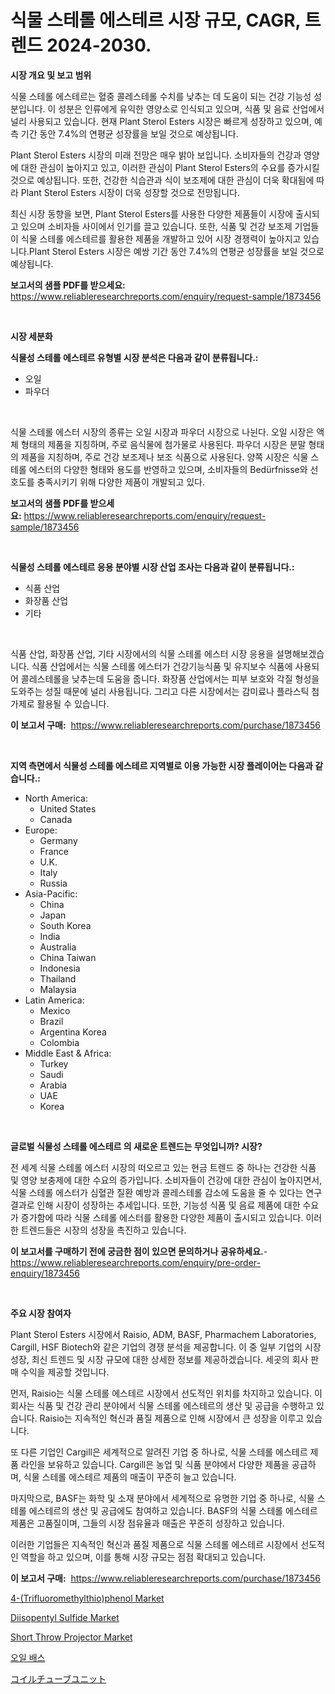 <p><h1>식물 스테롤 에스테르 시장 규모, CAGR, 트렌드 2024-2030.</h1></p><p><strong>시장 개요 및 보고 범위</strong></p>
<p><p>식물 스테롤 에스테르는 혈중 콜레스테롤 수치를 낮추는 데 도움이 되는 건강 기능성 성분입니다. 이 성분은 인류에게 유익한 영양소로 인식되고 있으며, 식품 및 음료 산업에서 널리 사용되고 있습니다. 현재 Plant Sterol Esters 시장은 빠르게 성장하고 있으며, 예측 기간 동안 7.4%의 연평균 성장률을 보일 것으로 예상됩니다. </p><p>Plant Sterol Esters 시장의 미래 전망은 매우 밝아 보입니다. 소비자들의 건강과 영양에 대한 관심이 높아지고 있고, 이러한 관심이 Plant Sterol Esters의 수요를 증가시킬 것으로 예상됩니다. 또한, 건강한 식습관과 식이 보조제에 대한 관심이 더욱 확대됨에 따라 Plant Sterol Esters 시장이 더욱 성장할 것으로 전망됩니다.</p><p>최신 시장 동향을 보면, Plant Sterol Esters를 사용한 다양한 제품들이 시장에 출시되고 있으며 소비자들 사이에서 인기를 끌고 있습니다. 또한, 식품 및 건강 보조제 기업들이 식물 스테롤 에스테르를 활용한 제품을 개발하고 있어 시장 경쟁력이 높아지고 있습니다.Plant Sterol Esters 시장은 예쌍 기간 동안 7.4%의 연평균 성장률을 보일 것으로 예상됩니다.</p></p>
<p><strong>보고서의 샘플 PDF를 받으세요:</strong> <a href="https://www.reliableresearchreports.com/enquiry/request-sample/1873456">https://www.reliableresearchreports.com/enquiry/request-sample/1873456</a></p>
<p>&nbsp;</p>
<p><strong>시장 세분화</strong></p>
<p><strong>식물성 스테롤 에스테르 유형별 시장 분석은 다음과 같이 분류됩니다.:</strong></p>
<p><ul><li>오일</li><li>파우더</li></ul></p>
<p>&nbsp;</p>
<p><p>식물 스테롤 에스터 시장의 종류는 오일 시장과 파우더 시장으로 나뉜다. 오일 시장은 액체 형태의 제품을 지칭하며, 주로 음식물에 첨가물로 사용된다. 파우더 시장은 분말 형태의 제품을 지칭하며, 주로 건강 보조제나 보조 식품으로 사용된다. 양쪽 시장은 식물 스테롤 에스터의 다양한 형태와 용도를 반영하고 있으며, 소비자들의 Bedürfnisse와 선호도를 충족시키기 위해 다양한 제품이 개발되고 있다.</p></p>
<p><strong>보고서의 샘플 PDF를 받으세요:</strong>&nbsp;<a href="https://www.reliableresearchreports.com/enquiry/request-sample/1873456">https://www.reliableresearchreports.com/enquiry/request-sample/1873456</a></p>
<p>&nbsp;</p>
<p><strong> 식물성 스테롤 에스테르 응용 분야별 시장 산업 조사는 다음과 같이 분류됩니다.:</strong></p>
<p><ul><li>식품 산업</li><li>화장품 산업</li><li>기타</li></ul></p>
<p>&nbsp;</p>
<p><p>식품 산업, 화장품 산업, 기타 시장에서의 식물 스테롤 에스터 시장 응용을 설명해보겠습니다. 식품 산업에서는 식물 스테롤 에스터가 건강기능식품 및 유지보수 식품에 사용되어 콜레스테롤을 낮추는데 도움을 줍니다. 화장품 산업에서는 피부 보호와 각질 형성을 도와주는 성질 때문에 널리 사용됩니다. 그리고 다른 시장에서는 감미료나 플라스틱 첨가제로 활용될 수 있습니다.</p></p>
<p><strong>이 보고서 구매:</strong>&nbsp; <a href="https://www.reliableresearchreports.com/purchase/1873456">https://www.reliableresearchreports.com/purchase/1873456</a></p>
<p>&nbsp;</p>
<p><strong>지역 측면에서 식물성 스테롤 에스테르 지역별로 이용 가능한 시장 플레이어는 다음과 같습니다.:</strong></p>
<p><ul>
    <li>
        North America:
        <ul>
            <li>United States</li>
            <li>Canada</li>
        </ul>
    </li>
    <li>
        Europe:
        <ul>
            <li>Germany</li>
            <li>France</li>
            <li>U.K.</li>
            <li>Italy</li>
            <li>Russia</li>
        </ul>
    </li>
    <li>
        Asia-Pacific:
        <ul>
            <li>China</li>
            <li>Japan</li>
            <li>South Korea</li>
            <li>India</li>
            <li>Australia</li>
            <li>China Taiwan</li>
            <li>Indonesia</li>
            <li>Thailand</li>
            <li>Malaysia</li>
        </ul>
    </li>
    <li>
        Latin America:
        <ul>
            <li>Mexico</li>
            <li>Brazil</li>
            <li>Argentina Korea</li>
            <li>Colombia</li>
        </ul>
    </li>
    <li>
        Middle East & Africa:
        <ul>
            <li>Turkey</li>
            <li>Saudi</li>
            <li>Arabia</li>
            <li>UAE</li>
            <li>Korea</li>
        </ul>
    </li>
    </ul></p>
<p>&nbsp;</p>
<p><strong>글로벌 식물성 스테롤 에스테르 의 새로운 트렌드는 무엇입니까? 시장?</strong></p>
<p><p>전 세계 식물 스테롤 에스터 시장의 떠오르고 있는 현금 트렌드 중 하나는 건강한 식품 및 영양 보충제에 대한 수요의 증가입니다. 소비자들이 건강에 대한 관심이 높아지면서, 식물 스테롤 에스터가 심혈관 질환 예방과 콜레스테롤 감소에 도움을 줄 수 있다는 연구결과로 인해 시장이 성장하는 추세입니다. 또한, 기능성 식품 및 음료 제품에 대한 수요가 증가함에 따라 식물 스테롤 에스터를 활용한 다양한 제품이 출시되고 있습니다. 이러한 트렌드들은 시장의 성장을 촉진하고 있습니다.</p></p>
<p><strong>이 보고서를 구매하기 전에 궁금한 점이 있으면 문의하거나 공유하세요.</strong>- <a href="https://www.reliableresearchreports.com/enquiry/pre-order-enquiry/1873456">https://www.reliableresearchreports.com/enquiry/pre-order-enquiry/1873456</a></p>
<p>&nbsp;</p>
<p><strong>주요 시장 참여자</strong></p>
<p><p>Plant Sterol Esters 시장에서 Raisio, ADM, BASF, Pharmachem Laboratories, Cargill, HSF Biotech와 같은 기업의 경쟁 분석을 제공합니다. 이 중 일부 기업의 시장 성장, 최신 트렌드 및 시장 규모에 대한 상세한 정보를 제공하겠습니다. 세곳의 회사 판매 수익을 제공할 것입니다.</p><p>먼저, Raisio는 식물 스테롤 에스테르 시장에서 선도적인 위치를 차지하고 있습니다. 이 회사는 식품 및 건강 관리 분야에서 식물 스테롤 에스테르의 생산 및 공급을 수행하고 있습니다. Raisio는 지속적인 혁신과 품질 제품으로 인해 시장에서 큰 성장을 이루고 있습니다.</p><p>또 다른 기업인 Cargill은 세계적으로 알려진 기업 중 하나로, 식물 스테롤 에스테르 제품 라인을 보유하고 있습니다. Cargill은 농업 및 식품 분야에서 다양한 제품을 공급하며, 식물 스테롤 에스테르 제품의 매출이 꾸준히 늘고 있습니다.</p><p>마지막으로, BASF는 화학 및 소재 분야에서 세계적으로 유명한 기업 중 하나로, 식물 스테롤 에스테르의 생산 및 공급에도 참여하고 있습니다. BASF의 식물 스테롤 에스테르 제품은 고품질이며, 그들의 시장 점유율과 매출은 꾸준히 성장하고 있습니다.</p><p>이러한 기업들은 지속적인 혁신과 품질 제품으로 식물 스테롤 에스테르 시장에서 선도적인 역할을 하고 있으며, 이를 통해 시장 규모는 점점 확대되고 있습니다.</p></p>
<p><strong>이 보고서 구매:</strong>&nbsp;&nbsp;<a href="https://www.reliableresearchreports.com/purchase/1873456">https://www.reliableresearchreports.com/purchase/1873456</a></p>
<p><p><a href="https://issuu.com/reportprime-2/docs/4-trifluoromethylthiophenol-market-size-2030.pptx">4-(Trifluoromethylthio)phenol Market</a></p><p><a href="https://issuu.com/reportprime-2/docs/diisopentyl-sulfide-market-size-2030.pptx">Diisopentyl Sulfide Market</a></p><p><a href="https://github.com/marloy8/Market-Research-Report-List-3/blob/main/short-throw-projector-market.md">Short Throw Projector Market</a></p><p><a href="https://github.com/vseigx30c9a1j/Market-Research-Report-List-1/blob/main/83030262669.md">오일 배스</a></p><p><a href="https://github.com/oafhukehf4709715/Market-Research-Report-List-1/blob/main/87525423036.md">コイルチューブユニット</a></p></p>
